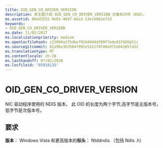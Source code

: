 ```yaml
---
title: OID_GEN_CO_DRIVER_VERSION
description: 本主题介绍 OID_GEN_CO_DRIVER_VERSION 对象标识符（OID）。
ms.assetid: 00ad3552-9e03-4697-bba3-13ec60b2e73d
keywords:
- OID_GEN_CO_DRIVER_VERSION
ms.date: 11/02/2017
ms.localizationpriority: medium
ms.openlocfilehash: c22994a1f5dbe7916dd44d399f7eded37d26b51c
ms.sourcegitcommit: 82a9be3b3584f991e5121f8f46a972e04185fa52
ms.translationtype: MT
ms.contentlocale: zh-CN
ms.lasthandoff: 07/02/2020
ms.locfileid: "85918135"
---
```

# <a name="oid_gen_co_driver_version"></a>OID_GEN_CO_DRIVER_VERSION

NIC 驱动程序使用的 NDIS 版本。 此 OID 的长度为两个字节;高字节是主版本号，低字节是次版本号。

## <a name="requirements"></a>要求

**版本**： Windows Vista 和更高版本的**标头**： Ntddndis （包括 Ndis .h）

